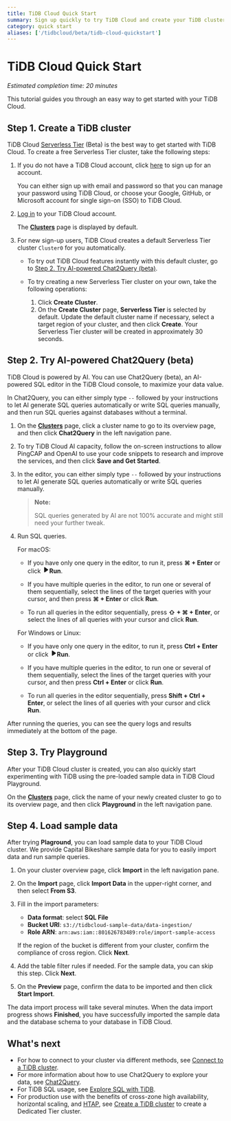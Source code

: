 ```yaml
---
title: TiDB Cloud Quick Start
summary: Sign up quickly to try TiDB Cloud and create your TiDB cluster.
category: quick start
aliases: ['/tidbcloud/beta/tidb-cloud-quickstart']
---
```


# TiDB Cloud Quick Start

*Estimated completion time: 20 minutes*

This tutorial guides you through an easy way to get started with your TiDB Cloud.

## Step 1. Create a TiDB cluster

TiDB Cloud [Serverless Tier](/tidb-cloud/select-cluster-tier.md#serverless-tier-beta) (Beta) is the best way to get started with TiDB Cloud. To create a free Serverless Tier cluster, take the following steps:

1. If you do not have a TiDB Cloud account, click [here](https://tidbcloud.com/free-trial) to sign up for an account.

    You can either sign up with email and password so that you can manage your password using TiDB Cloud, or choose your Google, GitHub, or Microsoft account for single sign-on (SSO) to TiDB Cloud.

2. [Log in](https://tidbcloud.com/) to your TiDB Cloud account.

    The [**Clusters**](https://tidbcloud.com/console/clusters) page is displayed by default.

3. For new sign-up users, TiDB Cloud creates a default Serverless Tier cluster `Cluster0` for you automatically.

    - To try out TiDB Cloud features instantly with this default cluster, go to [Step 2. Try AI-powered Chat2Query (beta)](#step-2-try-ai-powered-chat2query-beta).
    - To try creating a new Serverless Tier cluster on your own, take the following operations:

        1. Click **Create Cluster**.
        2. On the **Create Cluster** page, **Serverless Tier** is selected by default. Update the default cluster name if necessary, select a target region of your cluster, and then click **Create**. Your Serverless Tier cluster will be created in approximately 30 seconds.

## Step 2. Try AI-powered Chat2Query (beta)

TiDB Cloud is powered by AI. You can use Chat2Query (beta), an AI-powered SQL editor in the TiDB Cloud console, to maximize your data value.

In Chat2Query, you can either simply type `--` followed by your instructions to let AI generate SQL queries automatically or write SQL queries manually, and then run SQL queries against databases without a terminal.

1. On the [**Clusters**](https://tidbcloud.com/console/clusters) page, click a cluster name to go to its overview page, and then click **Chat2Query** in the left navigation pane.

2. To try TiDB Cloud AI capacity, follow the on-screen instructions to allow PingCAP and OpenAI to use your code snippets to research and improve the services, and then click **Save and Get Started**.

3. In the editor, you can either simply type `--` followed by your instructions to let AI generate SQL queries automatically or write SQL queries manually.

    > **Note:**
    >
    > SQL queries generated by AI are not 100% accurate and might still need your further tweak.

4. Run SQL queries.

    <SimpleTab>
    <div label="macOS">

    For macOS:

    - If you have only one query in the editor, to run it, press **⌘ + Enter** or click <svg width="1rem" height="1rem" viewBox="0 0 24 24" fill="none" xmlns="http://www.w3.org/2000/svg"><path d="M6.70001 20.7756C6.01949 20.3926 6.00029 19.5259 6.00034 19.0422L6.00034 12.1205L6 5.33028C6 4.75247 6.00052 3.92317 6.38613 3.44138C6.83044 2.88625 7.62614 2.98501 7.95335 3.05489C8.05144 3.07584 8.14194 3.12086 8.22438 3.17798L19.2865 10.8426C19.2955 10.8489 19.304 10.8549 19.3126 10.8617C19.4069 10.9362 20 11.4314 20 12.1205C20 12.7913 19.438 13.2784 19.3212 13.3725C19.307 13.3839 19.2983 13.3902 19.2831 13.4002C18.8096 13.7133 8.57995 20.4771 8.10002 20.7756C7.60871 21.0812 7.22013 21.0683 6.70001 20.7756Z" fill="currentColor"></path></svg>**Run**.

    - If you have multiple queries in the editor, to run one or several of them sequentially, select the lines of the target queries with your cursor, and then press **⌘ + Enter** or click **Run**.

    - To run all queries in the editor sequentially, press **⇧ + ⌘ + Enter**, or select the lines of all queries with your cursor and click **Run**.

    </div>

    <div label="Windows/Linux">

    For Windows or Linux:

    - If you have only one query in the editor, to run it, press **Ctrl + Enter** or click <svg width="1rem" height="1rem" viewBox="0 0 24 24" fill="none" xmlns="http://www.w3.org/2000/svg"><path d="M6.70001 20.7756C6.01949 20.3926 6.00029 19.5259 6.00034 19.0422L6.00034 12.1205L6 5.33028C6 4.75247 6.00052 3.92317 6.38613 3.44138C6.83044 2.88625 7.62614 2.98501 7.95335 3.05489C8.05144 3.07584 8.14194 3.12086 8.22438 3.17798L19.2865 10.8426C19.2955 10.8489 19.304 10.8549 19.3126 10.8617C19.4069 10.9362 20 11.4314 20 12.1205C20 12.7913 19.438 13.2784 19.3212 13.3725C19.307 13.3839 19.2983 13.3902 19.2831 13.4002C18.8096 13.7133 8.57995 20.4771 8.10002 20.7756C7.60871 21.0812 7.22013 21.0683 6.70001 20.7756Z" fill="currentColor"></path></svg>**Run**.

    - If you have multiple queries in the editor, to run one or several of them sequentially, select the lines of the target queries with your cursor, and then press **Ctrl + Enter** or click **Run**.

    - To run all queries in the editor sequentially, press **Shift + Ctrl + Enter**, or select the lines of all queries with your cursor and click **Run**.

    </div>
    </SimpleTab>

After running the queries, you can see the query logs and results immediately at the bottom of the page.

## Step 3. Try Playground

After your TiDB Cloud cluster is created, you can also quickly start experimenting with TiDB using the pre-loaded sample data in TiDB Cloud Playground.

On the [**Clusters**](https://tidbcloud.com/console/clusters) page, click the name of your newly created cluster to go to its overview page, and then click **Playground** in the left navigation pane.

## Step 4. Load sample data

After trying **Plaground**, you can load sample data to your TiDB Cloud cluster. We provide Capital Bikeshare sample data for you to easily import data and run sample queries.

1. On your cluster overview page, click **Import** in the left navigation pane.

2. On the **Import** page, click **Import Data** in the upper-right corner, and then select **From S3**.

3. Fill in the import parameters:

    - **Data format**: select **SQL File**
    - **Bucket URI**: `s3://tidbcloud-sample-data/data-ingestion/`
    - **Role ARN**: `arn:aws:iam::801626783489:role/import-sample-access`

    If the region of the bucket is different from your cluster, confirm the compliance of cross region. Click **Next**.

4. Add the table filter rules if needed. For the sample data, you can skip this step. Click **Next**.

5. On the **Preview** page, confirm the data to be imported and then click **Start Import**.

The data import process will take several minutes. When the data import progress shows **Finished**, you have successfully imported the sample data and the database schema to your database in TiDB Cloud.

## What's next

- For how to connect to your cluster via different methods, see [Connect to a TiDB cluster](/tidb-cloud/connect-to-tidb-cluster.md).
- For more information about how to use Chat2Query to explore your data, see [Chat2Query](/tidb-cloud/explore-data-with-chat2query.md).
- For TiDB SQL usage, see [Explore SQL with TiDB](/basic-sql-operations.md).
- For production use with the benefits of cross-zone high availability, horizontal scaling, and [HTAP](https://en.wikipedia.org/wiki/Hybrid_transactional/analytical_processing), see [Create a TiDB cluster](/tidb-cloud/create-tidb-cluster.md) to create a Dedicated Tier cluster.
